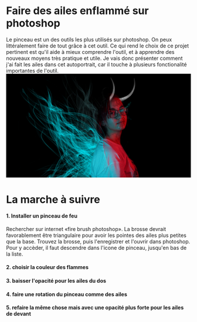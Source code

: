 

# Faire des ailes enflammé sur photoshop

Le pinceau est un des outils les plus utilisés sur photoshop. On peux littéralement faire de tout grâce à cet outil. Ce qui rend le choix de ce projet pertinent est qu'il aide à mieux comprendre l'outil, et à apprendre des nouveaux moyens très pratique et utile. Je vais donc présenter comment j'ai fait les ailes dans cet autoportrait, car il touche à plusieurs fonctionalité importantes de l'outil.
![planche](planche_01.jpg)


# La marche à suivre
#### 1. Installer un pinceau de feu
Rechercher sur internet «fire brush photoshop». La brosse devrait favorablement être triangulaire pour avoir les pointes des ailes plus petites que la base. Trouvez la brosse, puis l'enregistrer et l'ouvrir dans photoshop. Pour y accèder, il faut descendre dans l'icone de pinceau, jusqu'en bas de la liste.


#### 2. choisir la  couleur des flammes


#### 3. baisser l'opacité pour les ailes du dos


#### 4. faire une rotation du pinceau comme des ailes


#### 5. refaire la même chose mais avec une opacité plus forte pour les ailes de devant

